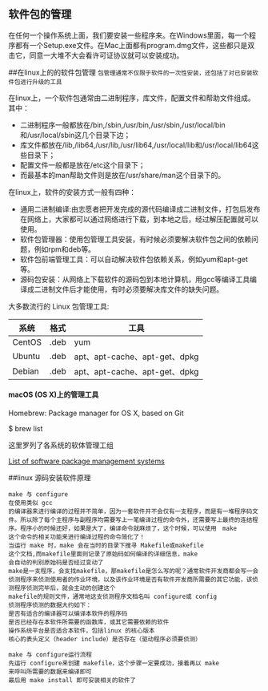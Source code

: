 ## 软件包的管理

在任何一个操作系统上面，我们要安装一些程序来。在Windows里面，每一个程序都有一个Setup.exe文件。在Mac上面都有program.dmg文件，这些都只是双击它，同意一大堆不大会看许可证协议就可以安装成功。

##在linux上的的软件包管理
`包管理通常不仅限于软件的一次性安装，还包括了对已安装软件包进行升级的工具`

在linux上，一个软件包通常由二进制程序，库文件，配置文件和帮助文件组成。 其中：

>
* 二进制程序一般都放在/bin,/sbin,/usr/bin,/usr/sbin,/usr/local/bin和/usr/local/sbin这几个目录下边；
* 库文件都放在/lib,/lib64,/usr/lib,/usr/lib64,/usr/local/lib和/usr/local/lib64这些目录下；
* 配置文件一般都是放在/etc这个目录下；
* 而最基本的man帮助文件则是放在/usr/share/man这个目录下的。

在linux上，软件的安装方式一般有四种：

>
* 通用二进制编译:由志愿者把开发完成的源代码编译成二进制文件，打包后发布在网络上，大家都可以通过网络进行下载，到本地之后，经过解压配置就可以使用。
* 软件包管理器：使用包管理工具安装，有时候必须要解决软件包之间的依赖问题，例如rpm和deb等。
* 软件包前端管理工具：可以自动解决软件包依赖关系，例如yum和apt-get等。
* 源码包安装：从网络上下载软件的源码包到本地计算机，用gcc等编译工具编译成二进制文件后才能使用，有时必须要解决库文件的缺失问题。

 
大多数流行的 Linux 包管理工具:

|系统|格式|工具|
|------|------|------|
|CentOS|.deb|yum|
|Ubuntu|.deb|apt、apt-cache、apt-get、dpkg|
|Debian|.deb|apt、apt-cache、apt-get、dpkg|


#### macOS (OS X)上的管理工具

Homebrew: Package manager for OS X, based on Git

$ brew list


这里罗列了各系统的软体管理工组

[List of software package management systems](https://en.wikipedia.org/wiki/List_of_software_package_management_systems '')


##linux 源码安装软件原理
```
make 与 configure
在使用类似 gcc
的编译器来进行编译的过程并不简单，因为一套软件并不会仅有一支程序，而是有一堆程序码文件。所以除了每个主程序与副程序均需要写上一笔编译过程的命令外，还需要写上最终的连结程序。程序小的时候还好，如果是大了，编译命令就麻烦了，这个时候，可以使用　make
这个命令的相关功能来进行编译过程的命令简化了！
当运行 make 时，make 会在当时的目录下搜寻 Makefile或makefile
这个文档,而makefile里面则记录了原始码如何编译的详细信息，make
会自动的判别原始码是否经过变动了
make是一支程序，会支找makefile，那makefile是怎么写的呢？通常软件开发商都会写一会侦测程序来侦测使用者的作业环境，以及该作业环境是否有软件开发商所需要的其它功能，该侦测程序侦测完毕后，就会主动的创建这个
makefile的规则文件，通常地这支侦测程序文档名叫 configure或 config
侦测程序侦测的数据大约如下：
是否有适合的编译器可以编译本软件的程序码
是否已经存在本软件所需要的函数库，或其它需要依赖的软件
操作系统平台是否适合本软件，包括linux 的核心版本
核心的表头定义（header include）是否存在（驱动程序必须要侦测）

make 与 configure运行流程
先运行 configure来创建 makefile，这个步骤一定要成功，接着再以 make
来呼叫所需要的数据来编译即可
最后用 make install 即可安装相关的软件了
```